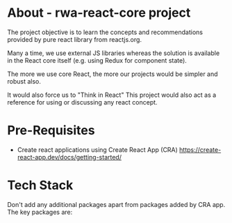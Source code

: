 # About - rwa-react-core project
The project objective is to learn the concepts and recommendations provided by pure react library from reactjs.org. 

Many a time, we use external JS libraries whereas the solution is available in the React core itself (e.g. using Redux for component state).   

The more we use core React, the more our projects would be simpler and robust also. 

It would also force us to "Think in React"   This project would also act as a reference for using or discussing any react concept. 


# Pre-Requisites

* Create react applications using Create React App (CRA) 
  https://create-react-app.dev/docs/getting-started/


# Tech Stack

Don't add any additional packages apart from packages added by CRA app. The key packages are:


